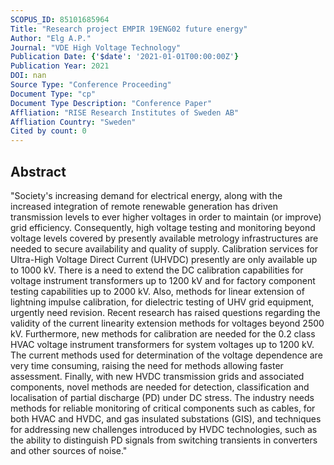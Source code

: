 ```yaml
---
SCOPUS_ID: 85101685964
Title: "Research project EMPIR 19ENG02 future energy"
Author: "Elg A.P."
Journal: "VDE High Voltage Technology"
Publication Date: {'$date': '2021-01-01T00:00:00Z'}
Publication Year: 2021
DOI: nan
Source Type: "Conference Proceeding"
Document Type: "cp"
Document Type Description: "Conference Paper"
Affliation: "RISE Research Institutes of Sweden AB"
Affliation Country: "Sweden"
Cited by count: 0
---
```


## Abstract
"Society's increasing demand for electrical energy, along with the increased integration of remote renewable generation has driven transmission levels to ever higher voltages in order to maintain (or improve) grid efficiency. Consequently, high voltage testing and monitoring beyond voltage levels covered by presently available metrology infrastructures are needed to secure availability and quality of supply. Calibration services for Ultra-High Voltage Direct Current (UHVDC) presently are only available up to 1000 kV. There is a need to extend the DC calibration capabilities for voltage instrument transformers up to 1200 kV and for factory component testing capabilities up to 2000 kV. Also, methods for linear extension of lightning impulse calibration, for dielectric testing of UHV grid equipment, urgently need revision. Recent research has raised questions regarding the validity of the current linearity extension methods for voltages beyond 2500 kV. Furthermore, new methods for calibration are needed for the 0.2 class HVAC voltage instrument transformers for system voltages up to 1200 kV. The current methods used for determination of the voltage dependence are very time consuming, raising the need for methods allowing faster assessment. Finally, with new HVDC transmission grids and associated components, novel methods are needed for detection, classification and localisation of partial discharge (PD) under DC stress. The industry needs methods for reliable monitoring of critical components such as cables, for both HVAC and HVDC, and gas insulated substations (GIS), and techniques for addressing new challenges introduced by HVDC technologies, such as the ability to distinguish PD signals from switching transients in converters and other sources of noise."
